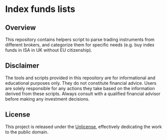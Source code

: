 # Index funds lists

## Overview

This repository contains helpers script to parse trading instruments from different brokers,
and categorize them for specific needs (e.g. buy index funds in ISA in UK without EU citizenship).

## Disclaimer

The tools and scripts provided in this repository are for informational and educational purposes only.
They do not constitute financial advice. Users are solely responsible for any actions they take
based on the information derived from these scripts. Always consult with a qualified financial advisor
before making any investment decisions.

## License
This project is released under the [Unlicense](https://unlicense.org),
effectively dedicating the work to the public domain.
